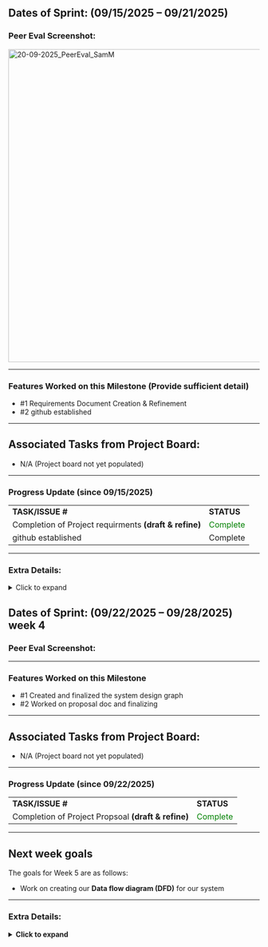 ## Dates of Sprint: (09/15/2025 – 09/21/2025)

### Peer Eval Screenshot:
<img width="1080" height="626" alt="20-09-2025_PeerEval_SamM" src="https://github.com/user-attachments/assets/6f3506a1-dca2-4b9d-9128-81e1625d9b01" />




---

### Features Worked on this Milestone (Provide sufficient detail)
  * #1 Requirements Document Creation & Refinement  
  * #2 github established

---

## Associated Tasks from Project Board:
- N/A (Project board not yet populated)

---

### Progress Update (since 09/15/2025)

<table>
    <tr>
        <td><strong>TASK/ISSUE #</strong></td>
        <td><strong>STATUS</strong></td>
    </tr>
    <tr>
        <td>Completion of Project requirments <span style=" font-weight:bold">(draft & refine)</span> </td>
        <td><span style= "color:green"; font-weight:bold>Complete</span></td >
    </tr>
    <tr>
        <td>github established</td>
        <td>Complete</td >
    </tr>
</table>


---

### Extra Details:
<details>
    <summary>Click to expand</summary>
    The main focus for this week was setting up the GitHub repository and 
    collaborating with other team members to discuss and refine our project 
    requirements <span style="font-weight:bold">(functional and non-functional)</span>. Additionally, no issues have been added to the project board yet.
</details>





## Dates of Sprint: (09/22/2025 – 09/28/2025) week 4


### Peer Eval Screenshot:



---

### Features Worked on this Milestone   
  * #1 Created and finalized the system design graph
  * #2 Worked on proposal doc and finalizing 

---

## Associated Tasks from Project Board:
- N/A (Project board not yet populated)

---

### Progress Update (since 09/22/2025)

<table>
    <tr>
        <td><strong>TASK/ISSUE #</strong></td>
        <td><strong>STATUS</strong></td>
    </tr>
    <tr>
        <td>Completion of Project Propsoal <strong>(draft & refine)</strong> </td>
        <td><span style= "color:green"; font-weight:bold>Complete</span></td >
    </tr>
    
</table>


---
## Next week goals
The goals for Week 5 are as follows:
- Work on creating our <strong>Data flow diagram (DFD)</strong> for our system

---

### Extra Details:
<details>
  <summary><b>Click to expand</b></summary>
  This week's focus was on various aspects of the project proposal, with me working on the <strong>Project Scope and Usage Scenario</strong> of the project proposal document.
</details>


